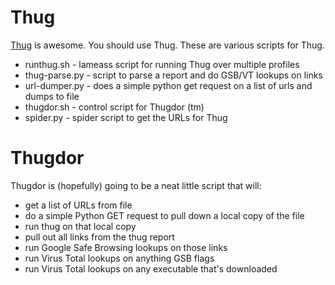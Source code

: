 Thug
====

[Thug](https://github.com/buffer/thug/) is awesome. You should use Thug.
These are various scripts for Thug.

 * runthug.sh - lameass script for running Thug over multiple profiles
 * thug-parse.py - script to parse a report and do GSB/VT lookups on links
 * url-dumper.py - does a simple python get request on a list of urls and dumps to file
 * thugdor.sh - control script for Thugdor (tm)
 * spider.py - spider script to get the URLs for Thug

Thugdor
=======

Thugdor is (hopefully) going to be a neat little script that will:

 * get a list of URLs from file
 * do a simple Python GET request to pull down a local copy of the file
 * run thug on that local copy
 * pull out all links from the thug report
 * run Google Safe Browsing lookups on those links
 * run Virus Total lookups on anything GSB flags
 * run Virus Total lookups on any executable that's downloaded

